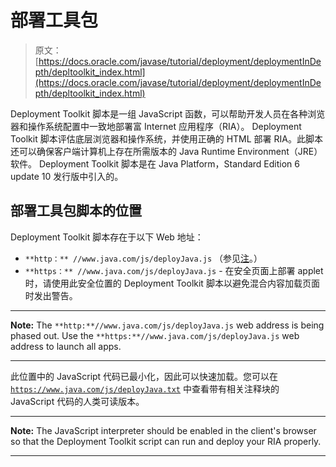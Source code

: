 # 部署工具包

> 原文： [https://docs.oracle.com/javase/tutorial/deployment/deploymentInDepth/depltoolkit_index.html](https://docs.oracle.com/javase/tutorial/deployment/deploymentInDepth/depltoolkit_index.html)

Deployment Toolkit 脚本是一组 JavaScript 函数，可以帮助开发人员在各种浏览器和操作系统配置中一致地部署富 Internet 应用程序（RIA）。 Deployment Toolkit 脚本评估底层浏览器和操作系统，并使用正确的 HTML 部署 RIA。此脚本还可以确保客户端计算机上存在所需版本的 Java Runtime Environment（JRE）软件。 Deployment Toolkit 脚本是在 Java Platform，Standard Edition 6 update 10 发行版中引入的。

## 部署工具包脚本的位置

Deployment Toolkit 脚本存在于以下 Web 地址：

*   `**http：** //www.java.com/js/deployJava.js` （参见[注](#note)。）
*   `**https：** //www.java.com/js/deployJava.js` - 在安全页面上部署 applet 时，请使用此安全位置的 Deployment Toolkit 脚本以避免混合内容加载页面时发出警告。

* * *

**Note:** The `**http:**//www.java.com/js/deployJava.js` web address is being phased out. Use the `**https:**//www.java.com/js/deployJava.js` web address to launch all apps.

* * *

此位置中的 JavaScript 代码已最小化，因此可以快速加载。您可以在 [`https://www.java.com/js/deployJava.txt`](https://www.java.com/js/deployJava.txt) 中查看带有相关注释块的 JavaScript 代码的人类可读版本。

* * *

**Note:** The JavaScript interpreter should be enabled in the client's browser so that the Deployment Toolkit script can run and deploy your RIA properly.

* * *